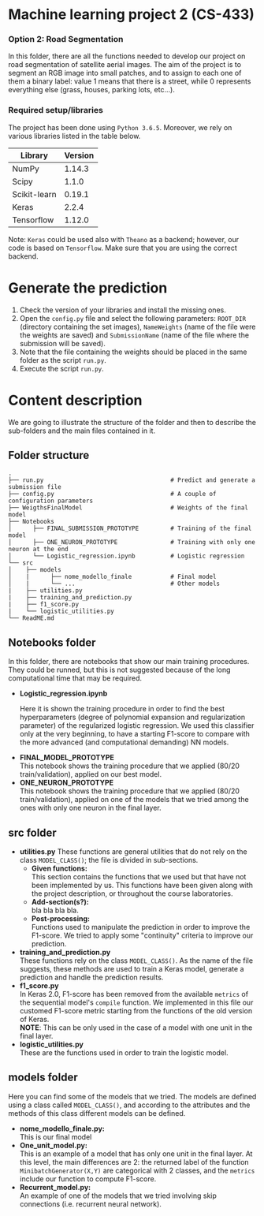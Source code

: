 # Machine learning project 2 (CS-433)
### Option 2: Road Segmentation
In this folder, there are all the functions needed to develop our project on road segmentation of satellite aerial images. The aim of the project is to segment an RGB image into small patches, and to assign to each one of them a binary label: value 1 means that there is a street, while 0 represents everything else (grass, houses, parking lots, etc...).

### Required setup/libraries
The project has been done using `Python 3.6.5`. Moreover, we rely on various libraries listed in the table below. 

| Library       | Version       |
| ------------- |---------------|
| NumPy       | 1.14.3        |
| Scipy       | 1.1.0         |
| Scikit-learn| 0.19.1        |
| Keras       | 2.2.4         |
| Tensorflow  | 1.12.0        |

Note: `Keras` could be used also with `Theano` as a backend; however, our code is based on `Tensorflow`. Make sure that you are using the correct backend.


# Generate the prediction
1. Check the version of your libraries and install the missing ones.
2. Open the `config.py` file and select the following parameters: <code>ROOT_DIR</code> (directory containing the set images), <code>NameWeights</code> (name of the file were the weights are saved) and <code>SubmissionName</code> (name of the file where the submission will be saved).
3. Note that the file containing the weights should be placed in the same folder as the script `run.py`.
4. Execute the script `run.py`. 

# Content description
We are going to illustrate the structure of the folder and then to describe the sub-folders and the main files contained in it.

## Folder structure

    .
    ├── run.py                                    # Predict and generate a submission file
    ├── config.py                                 # A couple of configuration parameters
    ├── WeigthsFinalModel                         # Weights of the final model
    ├── Notebooks                       
    │      ├── FINAL_SUBMISSION_PROTOTYPE         # Training of the final model
    │      ├── ONE_NEURON_PROTOTYPE               # Training with only one neuron at the end
    │      └── Logistic_regression.ipynb          # Logistic regression
    └── src
    │    ├── models                       
    │    |      ├── nome_modello_finale           # Final model
    │    |      └── ...                           # Other models
    |    ├── utilities.py                 
    |    ├── training_and_prediction.py
    |    ├── f1_score.py
    |    └── logistic_utilities.py
    └── ReadME.md

## Notebooks folder
In this folder, there are notebooks that show our main training procedures. They could be runned, but this is not suggested because of the long computational time that may be required.

<ul>
<li><b>Logistic_regression.ipynb</b></li>

Here it is shown the training procedure in order to find the best hyperparameters (degree of polynomial expansion and regularization parameter) of the regularized logistic regression. We used this classifier only at the very beginning, to have a starting F1-score to compare with the more advanced (and computational demanding) NN models. 

<li><b>FINAL_MODEL_PROTOTYPE </b></li>
This notebook shows the training procedure that we applied (80/20 train/validation), applied on our best model.

<li><b>ONE_NEURON_PROTOTYPE </b></li>
This notebook shows the training procedure that we applied (80/20 train/validation), applied on one of the models that we tried among the ones with only one neuron in the final layer.
</ul>

## src folder

<ul>
<li><b>utilities.py</b>
    These functions are general utilities that do not rely on the class <code>MODEL_CLASS()</code>; the file is divided in sub-sections.
    <ul>
        <li><b>Given functions:</b></li> This section contains the functions that we used but that have not been implemented by us. This functions have been given along with the project description, or throughout the course laboratories.
        <li><b>Add-section(s?):</b></li> bla bla bla bla.
        <li><b>Post-processing:</b></li> Functions used to manipulate the prediction in order to improve the F1-score. We tried to apply some "continuity" criteria to improve our prediction.
    </ul>
    </li>
<li><b>training_and_prediction.py</b></li>
    These functions rely on the class <code>MODEL_CLASS()</code>. As the name of the file suggests, these methods are used to train a Keras model, generate a prediction and handle the prediction results.
<li><b>f1_score.py</b></li>
    In Keras 2.0, F1-score has been removed from the available <code>metrics</code> of the sequential model's <code>compile</code> function. We implemented in this file our customed F1-score metric starting from the functions of the old version of Keras. 
    <br><b>NOTE</b>: This can be only used in the case of a model with one unit in the final layer.
<li><b>logistic_utilities.py</b></li>
    These are the functions used in order to train the logistic model.
</ul>

## models folder
Here you can find some of the models that we tried. The models are defined using a class called <code>MODEL_CLASS()</code>, and according to the attributes and the methods of this class different models can be defined.
<ul>
    <li><b>nome_modello_finale.py:</b></li> 
    This is our final model
    <li><b>One_unit_model.py:</b></li> 
    This is an example of a model that has only one unit in the final layer. At this level, the main differences are 2: the returned label of the function <code>MinibatchGenerator(X,Y)</code> are categorical with 2 classes, and the <code>metrics</code> include our function to compute F1-score.
    <li><b>Recurrent_model.py:</b></li> 
    An example of one of the models that we tried involving skip connections (i.e. recurrent neural network).
</ul>
 
